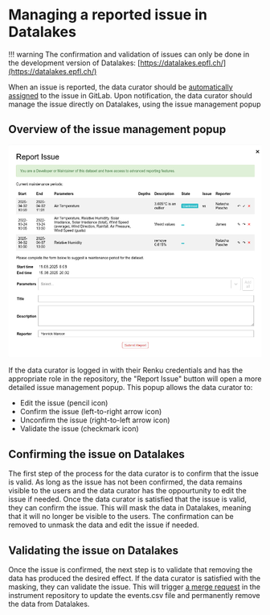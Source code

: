 # Managing a reported issue in Datalakes

<!-- prettier-ignore-start -->

!!! warning
    The confirmation and validation of issues can only be done in the development version of Datalakes: [https://datalakes.epfl.ch/](https://datalakes.epfl.ch/)

<!-- prettier-ignore-end -->

When an issue is reported, the data curator should be [automatically assigned](assignment.md) to the issue in GitLab. Upon notification, the data curator should manage the issue directly on Datalakes, using the issue management popup

## Overview of the issue management popup

![Screenshot](../img/issue_form_maintainer.png)

If the data curator is logged in with their Renku credentials and has the appropriate role in the repository, the "Report Issue" button will open a more detailed issue management popup. This popup allows the data curator to:

- Edit the issue (pencil icon)
- Confirm the issue (left-to-right arrow icon)
- Unconfirm the issue (right-to-left arrow icon)
- Validate the issue (checkmark icon)

## Confirming the issue on Datalakes

The first step of the process for the data curator is to confirm that the issue is valid. As long as the issue has not been confirmed, the data remains visible to the users and the data curator has the oppourtunity to edit the issue if needed. Once the data curator is satisfied that the issue is valid, they can confirm the issue. This will mask the data in Datalakes, meaning that it will no longer be visible to the users. The confirmation can be removed to unmask the data and edit the issue if needed.

## Validating the issue on Datalakes

Once the issue is confirmed, the next step is to validate that removing the data has produced the desired effect. If the data curator is satisfied with the masking, they can validate the issue. This will trigger [a merge request](merging.md) in the instrument repository to update the events.csv file and permanently remove the data from Datalakes.
